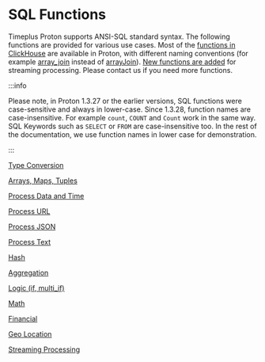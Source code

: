 # SQL Functions

Timeplus Proton supports ANSI-SQL standard syntax. The following functions are provided for various use cases. Most of the [functions in ClickHouse](https://clickhouse.com/docs/en/sql-reference/functions) are available in Proton, with different naming conventions (for example [array_join](functions_for_comp#array_join) instead of [arrayJoin](https://clickhouse.com/docs/en/sql-reference/functions/array-join)). [New functions are added](functions_for_streaming) for streaming processing. Please contact us if you need more functions.

:::info

Please note, in Proton 1.3.27 or the earlier versions, SQL functions were case-sensitive and always in lower-case. Since 1.3.28, function names are case-insensitive. For example `count`, `COUNT` and `Count` work in the same way. SQL Keywords such as `SELECT` or `FROM` are case-insensitive too. In the rest of the documentation, we use function names in lower case for demonstration.

:::

[Type Conversion](functions_for_type)

[Arrays, Maps, Tuples](functions_for_comp)

[Process Data and Time](functions_for_datetime)

[Process URL](functions_for_url)

[Process JSON](functions_for_json)

[Process Text](functions_for_text)

[Hash](functions_for_hash)

[Aggregation](functions_for_agg)

[Logic (if, multi_if)](functions_for_logic)

[Math](functions_for_math)

[Financial](functions_for_fin)

[Geo Location](functions_for_geo)

[Streaming Processing](functions_for_streaming)
